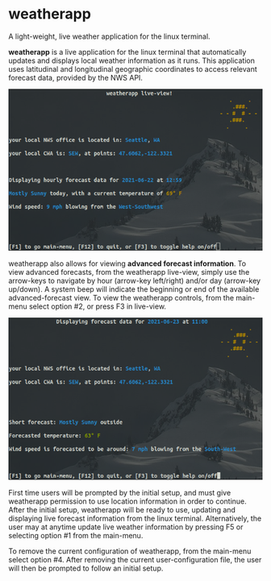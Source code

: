 # weatherapp
A light-weight, live weather application for the linux terminal.

<b>weatherapp</b> is a live application for the linux terminal that automatically updates and displays local weather information as it runs. This application uses latitudinal and longitudinal geographic coordinates to access relevant forecast data, provided by the NWS API.  


![weatherapp live-view](https://github.com/BenjaminVC/weatherapp/blob/main/weatherapplive.png?raw=true)


weatherapp also allows for viewing <b>advanced forecast information</b>. 
To view advanced forecasts, from the weatherapp live-view, simply use the arrow-keys to navigate by hour (arrow-key left/right) and/or day (arrow-key up/down).
A system beep will indicate the beginning or end of the available advanced-forecast view.
To view the weatherapp controls, from the main-menu select option #2, or press F3 in live-view.   


![weatherapp advanced-forecast view](https://github.com/BenjaminVC/weatherapp/blob/main/weatherappadvanced.png?raw=true)


First time users will be prompted by the initial setup, and must give weatherapp permission to use location information in order to continue.  
After the initial setup, weatherapp will be ready to use, updating and displaying live forecast information from the linux terminal. 
Alternatively, the user may at anytime update live weather information by pressing F5 or selecting option #1 from the main-menu.

To remove the current configuration of weatherapp, from the main-menu select option #4.  After removing the current user-configuration file, 
the user will then be prompted to follow an initial setup.
